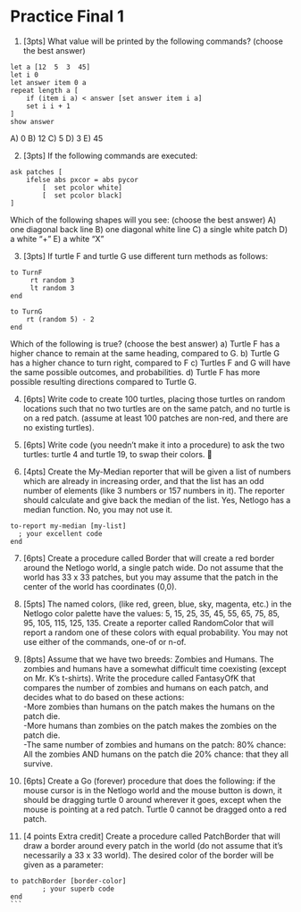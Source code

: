 # Practice Final 1

1. [3pts] What value will be printed by the following commands? (choose the best answer)
```
let a [12  5  3  45]
let i 0
let answer item 0 a
repeat length a [
	if (item i a) < answer [set answer item i a]
	set i i + 1
]
show answer
```
A) 0		B) 12		C) 5		    D) 3			E) 45


2. [3pts] If the following commands are executed:
```
ask patches [
   	ifelse abs pxcor = abs pycor
 	    [  set pcolor white]
 	    [  set pcolor black]
]
```
Which of the following shapes will you see: (choose the best answer)
A) one diagonal back line		B) one diagonal white line
C) a single white patch			D) a white “+”			E) a white “X”

3. [3pts] If turtle F and turtle G use different turn methods as follows:
```
to TurnF
     rt random 3
     lt random 3
end

to TurnG
    rt (random 5) - 2
end
```
Which of the following is true?   (choose the best answer)
a) Turtle F has a higher chance to remain at the same heading, compared to G.
b) Turtle G has a higher chance to turn right, compared to F
c) Turtles F and G will have the same possible outcomes, and probabilities.
d) Turtle F has more possible resulting directions compared to Turtle G.

4. [6pts] Write code to create 100 turtles, placing those turtles on random locations such that no two turtles are on the same patch, and no turtle is on a red patch. (assume at least 100 patches are non-red, and there are no existing turtles).

5. [6pts] Write code (you needn’t make it into a procedure) to ask the two turtles: turtle 4 and turtle 19, to swap their colors.

6. [4pts] Create the My-Median reporter that will be given a list of numbers which are already in increasing order, and that the list has an odd number of elements (like 3 numbers or 157 numbers in it).  The reporter should calculate and give back the median of the list.  Yes, Netlogo has a median function.  No, you may not use it.
```
to-report my-median [my-list]
  ; your excellent code
end
```

7. [6pts] Create a procedure called Border that will create a red border around the Netlogo world, a single patch wide.  Do not assume that the world has 33 x 33 patches, but you may assume that the patch in the center of the world has coordinates (0,0).

8. [5pts] The named colors, (like red, green, blue, sky, magenta, etc.) in the Netlogo color palette have the values: 5, 15, 25, 35, 45, 55, 65, 75, 85, 95, 105, 115, 125, 135.  Create a reporter called RandomColor that will report a random one of these colors with equal probability.  You may not use either of the commands, one-of or n-of.

9. [8pts] Assume that we have two breeds: Zombies and Humans. The zombies and humans have a somewhat difficult time coexisting (except on Mr. K’s t-shirts).  Write the procedure called FantasyOfK that compares the number of zombies and humans on each patch, and decides what to do based on these actions:  
-More zombies than humans on the patch makes the humans on the patch die.  
-More humans than zombies on the patch makes the zombies on the patch die.  
-The same number of zombies and humans on the patch:
80% chance: All the zombies AND humans on the patch die
20% chance: that they all survive.

10. [6pts] Create a Go (forever) procedure that does the following: if the mouse cursor is in the Netlogo world and the mouse button is down, it should be dragging turtle 0 around wherever it goes, except when the mouse is pointing at a red patch. Turtle 0 cannot be dragged onto a red patch.

11. [4 points Extra credit] Create a procedure called PatchBorder that will draw a border around every patch in the world (do not assume that it’s necessarily a 33 x 33 world).  The desired color of the border will be given as a parameter:
```
to patchBorder [border-color]
		; your superb code
end
```
